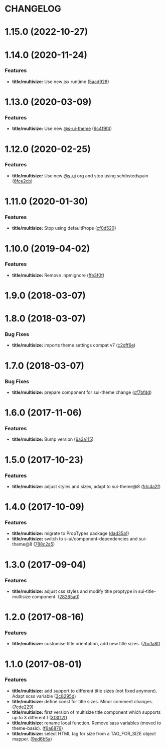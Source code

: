 # CHANGELOG

# 1.15.0 (2022-10-27)



# 1.14.0 (2020-11-24)


### Features

* **title/multisize:** Use new jsx runtime ([5aad928](https://github.com/SUI-Components/adevinta-spain-components/commit/5aad928d9e515cdede3b2d1a0342cfeb2039d554))



# 1.13.0 (2020-03-09)


### Features

* **title/multisize:** Use new [@s-ui-theme](https://github.com/s-ui-theme) ([9c4f9f4](https://github.com/SUI-Components/adevinta-spain-components/commit/9c4f9f4f4b2c1a88c716c16ec3c1516600357a58))



# 1.12.0 (2020-02-25)


### Features

* **title/multisize:** Use new [@s-ui](https://github.com/s-ui) org and stop using schibstedspain ([6fce2cb](https://github.com/SUI-Components/adevinta-spain-components/commit/6fce2cb2607c9c887af0ca23d78f4a86cc2b0998))



# 1.11.0 (2020-01-30)


### Features

* **title/multisize:** Stop using defaultProps ([cf0d520](https://github.com/SUI-Components/adevinta-spain-components/commit/cf0d520dabe3c7f7daf70297dc9d913c5025a6f1))



# 1.10.0 (2019-04-02)


### Features

* **title/multisize:** Remove .npmignore ([ffe3f0f](https://github.com/SUI-Components/adevinta-spain-components/commit/ffe3f0f006ce0c1713622de80ade9bb1fb562979))



# 1.9.0 (2018-03-07)



# 1.8.0 (2018-03-07)


### Bug Fixes

* **title/multisize:** imports theme settings compat v7 ([c2dff6e](https://github.com/SUI-Components/adevinta-spain-components/commit/c2dff6ebb20c56bc55c985972d84535cc91f23a9))



# 1.7.0 (2018-03-07)


### Bug Fixes

* **title/multisize:** prepare component for sui-theme change ([cf7bfdd](https://github.com/SUI-Components/adevinta-spain-components/commit/cf7bfdd8a91c7d83438082dc7aeabfcdaf6b8e76))



# 1.6.0 (2017-11-06)


### Features

* **title/multisize:** Bump version ([6a3a115](https://github.com/SUI-Components/adevinta-spain-components/commit/6a3a11526f49925b7608dc9e4260b5933af3c96f))



# 1.5.0 (2017-10-23)


### Features

* **title/multisize:** adjust styles and sizes, adapt to sui-theme@8 ([fdc4a2f](https://github.com/SUI-Components/adevinta-spain-components/commit/fdc4a2fe404ed4cc69d5bce03ad18724110ded8d))



# 1.4.0 (2017-10-09)


### Features

* **title/multisize:** migrate to PropTypes package ([dad35a1](https://github.com/SUI-Components/adevinta-spain-components/commit/dad35a17e9d64ca8c7fc181fe4b718d20f8a8c3e))
* **title/multisize:** switch to s-ui/component-dependencies and sui-theme@8 ([788c2a5](https://github.com/SUI-Components/adevinta-spain-components/commit/788c2a5f5d6c50c820cd92a0a9dcfda1b64a9973))



# 1.3.0 (2017-09-04)


### Features

* **title/multisize:** adjust css styles and modify title proptype in sui-title-multisize component. ([28265a0](https://github.com/SUI-Components/adevinta-spain-components/commit/28265a03791e850ecd6d4278c1f9fe50e969c48e))



# 1.2.0 (2017-08-16)


### Features

* **title/multisize:** customise title orientation, add new title sizes. ([7bc1a8f](https://github.com/SUI-Components/adevinta-spain-components/commit/7bc1a8f5f3e51ae7b52dd42f25f11d3d6fee1cf5))



# 1.1.0 (2017-08-01)


### Features

* **title/multisize:** add support to different title sizes (not fixed anymore). Adapt scss variable ([3c8295d](https://github.com/SUI-Components/adevinta-spain-components/commit/3c8295dd3f4e8af3beafb53cb1b6452796c0277b))
* **title/multisize:** define const for title sizes. Minor comment changes. ([7cde229](https://github.com/SUI-Components/adevinta-spain-components/commit/7cde2293c16c2a6345d6d2bc026078eb72a51712))
* **title/multisize:** first version of multisize title component which supports up to 3 different t ([3f3f12f](https://github.com/SUI-Components/adevinta-spain-components/commit/3f3f12f74b4490f870963d5a2288a7c0f42cd787))
* **title/multisize:** rename local function. Remove sass variables (moved to theme-basic). ([f6a6876](https://github.com/SUI-Components/adevinta-spain-components/commit/f6a6876c53a5a590d65043b21ca61f65e62aa807))
* **title/multisize:** select HTML tag for size from a TAG_FOR_SIZE object mapper. ([9ed6b5a](https://github.com/SUI-Components/adevinta-spain-components/commit/9ed6b5aafde6d5571067d0652b1333413724da08))



